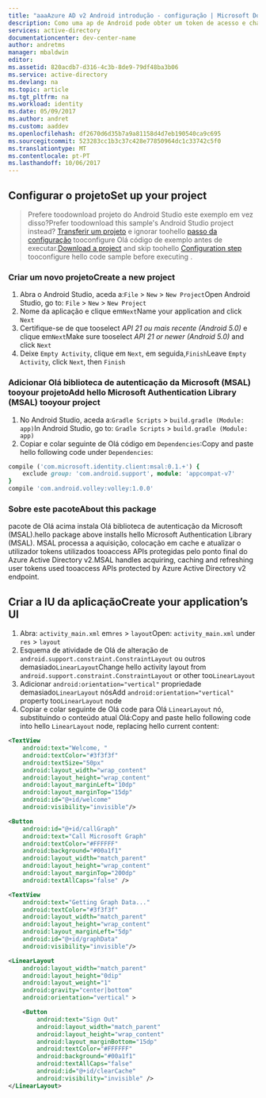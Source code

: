 ```yaml
---
title: "aaaAzure AD v2 Android introdução - configuração | Microsoft Docs"
description: Como uma ap de Android pode obter um token de acesso e chamar Graph API do Microsoft ou de APIs que necessitam de tokens de acesso a partir do ponto final do Azure Active Directory v2
services: active-directory
documentationcenter: dev-center-name
author: andretms
manager: mbaldwin
editor: 
ms.assetid: 820acdb7-d316-4c3b-8de9-79df48ba3b06
ms.service: active-directory
ms.devlang: na
ms.topic: article
ms.tgt_pltfrm: na
ms.workload: identity
ms.date: 05/09/2017
ms.author: andret
ms.custom: aaddev
ms.openlocfilehash: df2670d6d35b7a9a81158d4d7eb190540ca9c695
ms.sourcegitcommit: 523283cc1b3c37c428e77850964dc1c33742c5f0
ms.translationtype: MT
ms.contentlocale: pt-PT
ms.lasthandoff: 10/06/2017
---
```

## <a name="set-up-your-project"></a><span data-ttu-id="6d9ef-103">Configurar o projeto</span><span class="sxs-lookup"><span data-stu-id="6d9ef-103">Set up your project</span></span>

> <span data-ttu-id="6d9ef-104">Prefere toodownload projeto do Android Studio este exemplo em vez disso?</span><span class="sxs-lookup"><span data-stu-id="6d9ef-104">Prefer toodownload this sample's Android Studio project instead?</span></span> <span data-ttu-id="6d9ef-105">[Transferir um projeto](https://github.com/Azure-Samples/active-directory-android-native-v2/archive/master.zip) e ignorar toohello [passo da configuração](#create-an-application-express) tooconfigure Olá código de exemplo antes de executar.</span><span class="sxs-lookup"><span data-stu-id="6d9ef-105">[Download a project](https://github.com/Azure-Samples/active-directory-android-native-v2/archive/master.zip) and skip toohello [Configuration step](#create-an-application-express) tooconfigure hello code sample before executing    .</span></span>


### <a name="create-a-new-project"></a><span data-ttu-id="6d9ef-106">Criar um novo projeto</span><span class="sxs-lookup"><span data-stu-id="6d9ef-106">Create a new project</span></span> 
1.  <span data-ttu-id="6d9ef-107">Abra o Android Studio, aceda a:`File` > `New` > `New Project`</span><span class="sxs-lookup"><span data-stu-id="6d9ef-107">Open Android Studio, go to: `File` > `New` > `New Project`</span></span>
2.  <span data-ttu-id="6d9ef-108">Nome da aplicação e clique em`Next`</span><span class="sxs-lookup"><span data-stu-id="6d9ef-108">Name your application and click `Next`</span></span>
3.  <span data-ttu-id="6d9ef-109">Certifique-se de que tooselect *API 21 ou mais recente (Android 5.0)* e clique em`Next`</span><span class="sxs-lookup"><span data-stu-id="6d9ef-109">Make sure tooselect *API 21 or newer (Android 5.0)* and click `Next`</span></span>
4.  <span data-ttu-id="6d9ef-110">Deixe `Empty Activity`, clique em `Next`, em seguida,`Finish`</span><span class="sxs-lookup"><span data-stu-id="6d9ef-110">Leave `Empty Activity`, click `Next`, then `Finish`</span></span>


### <a name="add-hello-microsoft-authentication-library-msal-tooyour-project"></a><span data-ttu-id="6d9ef-111">Adicionar Olá biblioteca de autenticação da Microsoft (MSAL) tooyour projeto</span><span class="sxs-lookup"><span data-stu-id="6d9ef-111">Add hello Microsoft Authentication Library (MSAL) tooyour project</span></span>
1.  <span data-ttu-id="6d9ef-112">No Android Studio, aceda a:`Gradle Scripts` > `build.gradle (Module: app)`</span><span class="sxs-lookup"><span data-stu-id="6d9ef-112">In Android Studio, go to: `Gradle Scripts` > `build.gradle (Module: app)`</span></span>
2.  <span data-ttu-id="6d9ef-113">Copiar e colar seguinte de Olá código em `Dependencies`:</span><span class="sxs-lookup"><span data-stu-id="6d9ef-113">Copy and paste hello following code under `Dependencies`:</span></span>

```ruby  
compile ('com.microsoft.identity.client:msal:0.1.+') {
    exclude group: 'com.android.support', module: 'appcompat-v7'
}
compile 'com.android.volley:volley:1.0.0'
```

<!--start-collapse-->
### <a name="about-this-package"></a><span data-ttu-id="6d9ef-114">Sobre este pacote</span><span class="sxs-lookup"><span data-stu-id="6d9ef-114">About this package</span></span>

<span data-ttu-id="6d9ef-115">pacote de Olá acima instala Olá biblioteca de autenticação da Microsoft (MSAL).</span><span class="sxs-lookup"><span data-stu-id="6d9ef-115">hello package above installs hello Microsoft Authentication Library (MSAL).</span></span> <span data-ttu-id="6d9ef-116">MSAL processa a aquisição, colocação em cache e atualizar o utilizador tokens utilizados tooaccess APIs protegidas pelo ponto final do Azure Active Directory v2.</span><span class="sxs-lookup"><span data-stu-id="6d9ef-116">MSAL handles acquiring, caching and refreshing user tokens used tooaccess APIs protected by Azure Active Directory v2 endpoint.</span></span>
<!--end-collapse-->

## <a name="create-your-applications-ui"></a><span data-ttu-id="6d9ef-117">Criar a IU da aplicação</span><span class="sxs-lookup"><span data-stu-id="6d9ef-117">Create your application’s UI</span></span>

1.  <span data-ttu-id="6d9ef-118">Abra: `activity_main.xml` em`res` > `layout`</span><span class="sxs-lookup"><span data-stu-id="6d9ef-118">Open: `activity_main.xml` under `res` > `layout`</span></span>
2.  <span data-ttu-id="6d9ef-119">Esquema de atividade de Olá de alteração de `android.support.constraint.ConstraintLayout` ou outros demasiado`LinearLayout`</span><span class="sxs-lookup"><span data-stu-id="6d9ef-119">Change hello activity layout from `android.support.constraint.ConstraintLayout` or other too`LinearLayout`</span></span>
3.  <span data-ttu-id="6d9ef-120">Adicionar `android:orientation="vertical"` propriedade demasiado`LinearLayout` nós</span><span class="sxs-lookup"><span data-stu-id="6d9ef-120">Add `android:orientation="vertical"` property too`LinearLayout` node</span></span>
4.  <span data-ttu-id="6d9ef-121">Copiar e colar seguinte de Olá code para Olá `LinearLayout` nó, substituindo o conteúdo atual Olá:</span><span class="sxs-lookup"><span data-stu-id="6d9ef-121">Copy and paste hello following code into hello `LinearLayout` node, replacing hello current content:</span></span>

```xml
<TextView
    android:text="Welcome, "
    android:textColor="#3f3f3f"
    android:textSize="50px"
    android:layout_width="wrap_content"
    android:layout_height="wrap_content"
    android:layout_marginLeft="10dp"
    android:layout_marginTop="15dp"
    android:id="@+id/welcome"
    android:visibility="invisible"/>

<Button
    android:id="@+id/callGraph"
    android:text="Call Microsoft Graph"
    android:textColor="#FFFFFF"
    android:background="#00a1f1"
    android:layout_width="match_parent"
    android:layout_height="wrap_content"
    android:layout_marginTop="200dp"
    android:textAllCaps="false" />

<TextView
    android:text="Getting Graph Data..."
    android:textColor="#3f3f3f"
    android:layout_width="match_parent"
    android:layout_height="wrap_content"
    android:layout_marginLeft="5dp"
    android:id="@+id/graphData"
    android:visibility="invisible"/>

<LinearLayout
    android:layout_width="match_parent"
    android:layout_height="0dip"
    android:layout_weight="1"
    android:gravity="center|bottom"
    android:orientation="vertical" >

    <Button
        android:text="Sign Out"
        android:layout_width="match_parent"
        android:layout_height="wrap_content"
        android:layout_marginBottom="15dp"
        android:textColor="#FFFFFF"
        android:background="#00a1f1"
        android:textAllCaps="false"
        android:id="@+id/clearCache"
        android:visibility="invisible" />
</LinearLayout>
```

